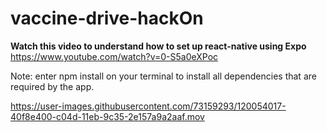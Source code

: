 # vaccine-drive-hackOn

**Watch this video to understand how to set up react-native using Expo**
https://www.youtube.com/watch?v=0-S5a0eXPoc

Note: enter npm install on your terminal to install all dependencies that are required by the app. 

https://user-images.githubusercontent.com/73159293/120054017-40f8e400-c04d-11eb-9c35-2e157a9a2aaf.mov

